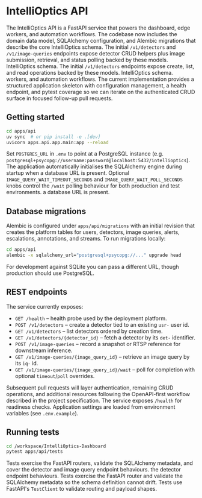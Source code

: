 # IntelliOptics API

The IntelliOptics API is a FastAPI service that powers the dashboard, edge
workers, and automation workflows. The codebase now includes the domain data
model, SQLAlchemy configuration, and Alembic migrations that describe the core
IntelliOptics schema. The initial `/v1/detectors` and `/v1/image-queries`
endpoints expose detector CRUD helpers plus image submission, retrieval, and
status polling backed by these models.
IntelliOptics schema. The initial `/v1/detectors` endpoints expose create, list,
and read operations backed by these models.
IntelliOptics schema.
workers, and automation workflows. The current implementation provides a
structured application skeleton with configuration management, a health
endpoint, and pytest coverage so we can iterate on the authenticated CRUD
surface in focused follow-up pull requests.

## Getting started

```bash
cd apps/api
uv sync  # or pip install -e .[dev]
uvicorn apps.api.app.main:app --reload
```

Set `POSTGRES_URL` in `.env` to point at a PostgreSQL instance (e.g.
`postgresql+psycopg://username:password@localhost:5432/intellioptics`). The
application automatically initialises the SQLAlchemy engine during startup when
a database URL is present. Optional `IMAGE_QUERY_WAIT_TIMEOUT_SECONDS` and
`IMAGE_QUERY_WAIT_POLL_SECONDS` knobs control the `/wait` polling behaviour for
both production and test environments.
a database URL is present.

## Database migrations

Alembic is configured under `apps/api/migrations` with an initial revision that
creates the platform tables for users, detectors, image queries, alerts,
escalations, annotations, and streams. To run migrations locally:

```bash
cd apps/api
alembic -x sqlalchemy_url="postgresql+psycopg://..." upgrade head
```

For development against SQLite you can pass a different URL, though production
should use PostgreSQL.

## REST endpoints

The service currently exposes:

* `GET /health` – health probe used by the deployment platform.
* `POST /v1/detectors` – create a detector tied to an existing `usr-` user id.
* `GET /v1/detectors` – list detectors ordered by creation time.
* `GET /v1/detectors/{detector_id}` – fetch a detector by its `det-` identifier.
* `POST /v1/image-queries` – record a snapshot or RTSP reference for downstream inference.
* `GET /v1/image-queries/{image_query_id}` – retrieve an image query by its `iq-` id.
* `GET /v1/image-queries/{image_query_id}/wait` – poll for completion with optional `timeout`/`poll` overrides.

Subsequent pull requests will layer authentication, remaining CRUD operations,
and additional resources following the OpenAPI-first workflow described in the
project specification.
The service exposes `/health` for readiness checks. Application settings are
loaded from environment variables (see `.env.example`).

## Running tests

```bash
cd /workspace/IntelliOptics-Dashboard
pytest apps/api/tests
```

Tests exercise the FastAPI routers, validate the SQLAlchemy metadata, and cover
the detector and image query endpoint behaviours.
the detector endpoint behaviours.
Tests exercise the FastAPI router and validate the SQLAlchemy metadata so the
schema definition cannot drift.
Tests use FastAPI's `TestClient` to validate routing and payload shapes.
